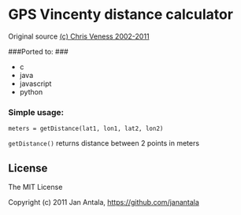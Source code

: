 # GPS Vincenty distance calculator #

Original source [(c) Chris Veness 2002-2011](http://www.movable-type.co.uk/scripts/latlong-vincenty.html)

###Ported to: ###
* c
* java
* javascript 
* python

### Simple usage:
```
meters = getDistance(lat1, lon1, lat2, lon2)
```

``getDistance()`` returns distance between 2 points in meters

## License

The MIT License

Copyright (c) 2011 Jan Antala, https://github.com/janantala
